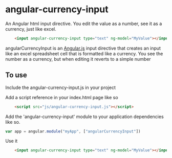 angular-currency-input
======================

An Angular html input directive.  You edit the value as a number, see it as a currency, just like excel.
```html
    <input angular-currency-input type="text" ng-model="MyValue"></input>
```
angularCurrencyInput is an [Angular.js](http://angularjs.org/) input directive that creates an input like an excel spreadsheet cell that is formatted like a currency.  You see the number as a currency, but when editing it reverts to a simple number

## To use

Include the angular-currency-input.js in your project 

Add a script reference in your index.html page like so
```html
    <script src="js/angular-currency-input.js"></script>
```

Add the 'angular-currency-input' module to your application dependencies like so.
```javascript
var app = angular.module("myApp", ["angularCurrencyInput"])
```

Use it
```html
    <input angular-currency-input type="text" ng-model="MyValue"></input>
```


